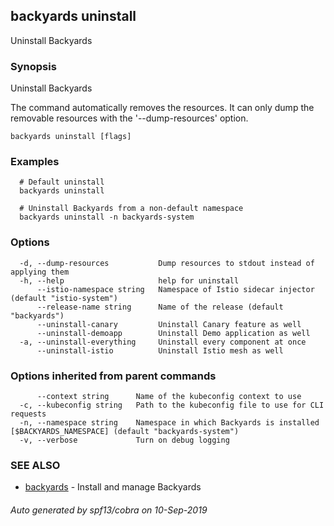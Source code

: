 ## backyards uninstall

Uninstall Backyards

### Synopsis

Uninstall Backyards

The command automatically removes the resources.
It can only dump the removable resources with the '--dump-resources' option.

```
backyards uninstall [flags]
```

### Examples

```
  # Default uninstall
  backyards uninstall

  # Uninstall Backyards from a non-default namespace
  backyards uninstall -n backyards-system
```

### Options

```
  -d, --dump-resources           Dump resources to stdout instead of applying them
  -h, --help                     help for uninstall
      --istio-namespace string   Namespace of Istio sidecar injector (default "istio-system")
      --release-name string      Name of the release (default "backyards")
      --uninstall-canary         Uninstall Canary feature as well
      --uninstall-demoapp        Uninstall Demo application as well
  -a, --uninstall-everything     Uninstall every component at once
      --uninstall-istio          Uninstall Istio mesh as well
```

### Options inherited from parent commands

```
      --context string      Name of the kubeconfig context to use
  -c, --kubeconfig string   Path to the kubeconfig file to use for CLI requests
  -n, --namespace string    Namespace in which Backyards is installed [$BACKYARDS_NAMESPACE] (default "backyards-system")
  -v, --verbose             Turn on debug logging
```

### SEE ALSO

* [backyards](backyards.md)	 - Install and manage Backyards

###### Auto generated by spf13/cobra on 10-Sep-2019
